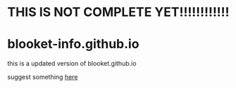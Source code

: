 # THIS IS NOT COMPLETE YET!!!!!!!!!!!!

# blooket-info.github.io
this is a updated version of blooket.github.io

suggest something [here](https://forms.gle/ULnQj7pWKTjLxZRR8)
